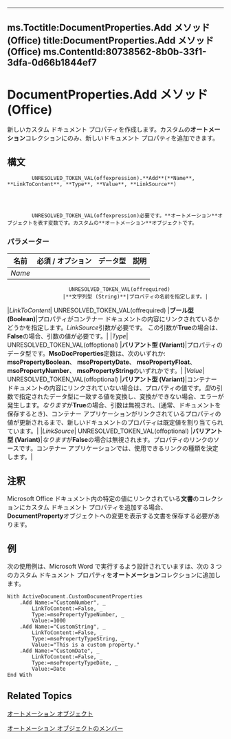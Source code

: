 

---
ms.Toctitle:DocumentProperties.Add メソッド (Office)
title:DocumentProperties.Add メソッド (Office)
ms.ContentId:80738562-8b0b-33f1-3dfa-0d66b1844ef7
---
# DocumentProperties.Add メソッド (Office)




新しいカスタム ドキュメント プロパティを作成します。カスタムの**オートメーション**コレクションにのみ、新しいドキュメント プロパティを追加できます。

## 構文

            UNRESOLVED_TOKEN_VAL(offexpression).**Add**(**Name**, **LinkToContent**, **Type**, **Value**, **LinkSource**)




            UNRESOLVED_TOKEN_VAL(offexpression)必要です。**オートメーション**オブジェクトを表す変数です。カスタムの**オートメーション**オブジェクトです。

### パラメーター

|**名前**|**必須 / オプション**|**データ型**|**説明**|
|---|---|---|---|
|*Name*|
                        UNRESOLVED_TOKEN_VAL(offrequired)
                      |**文字列型 (String)**|プロパティの名前を指定します。|
|*LinkToContent*|
                        UNRESOLVED_TOKEN_VAL(offrequired)
                      |**ブール型 (Boolean)**|プロパティがコンテナー ドキュメントの内容にリンクされているかどうかを指定します。*LinkSource*引数が必要です。 この引数が**True**の場合は、**False**の場合、引数の値が必要です。|
|*Type*|
                        UNRESOLVED_TOKEN_VAL(offoptional)
                      |**バリアント型 (Variant)**|プロパティのデータ型です。**MsoDocProperties**定数は、次のいずれか: **msoPropertyBoolean**、 **msoPropertyDate**、 **msoPropertyFloat**、 **msoPropertyNumber**、 **msoPropertyString**のいずれかです。|
|*Value*|
                        UNRESOLVED_TOKEN_VAL(offoptional)
                      |**バリアント型 (Variant)**|コンテナー ドキュメントの内容にリンクされていない場合は、プロパティの値です。*型*の引数で指定されたデータ型に一致する値を変換し、変換ができない場合、エラーが発生します。*なります*が**True**の場合、引数は無視され、(通常、ドキュメントを保存するとき)、コンテナー アプリケーションがリンクされているプロパティの値が更新されるまで、新しいドキュメントのプロパティは既定値を割り当てられています。|
|*LinkSource*|
                        UNRESOLVED_TOKEN_VAL(offoptional)
                      |**バリアント型 (Variant)**|*なります*が**False**の場合は無視されます。プロパティのリンクのソースです。コンテナー アプリケーションでは、使用できるリンクの種類を決定します。|





## 注釈
Microsoft Office ドキュメント内の特定の値にリンクされている**文書**のコレクションにカスタム ドキュメント プロパティを追加する場合、 **DocumentProperty**オブジェクトへの変更を表示する文書を保存する必要があります。



## 例
次の使用例は、Microsoft Word で実行するよう設計されていますは、次の 3 つのカスタム ドキュメント プロパティを**オートメーション**コレクションに追加します。

```vba
With ActiveDocument.CustomDocumentProperties 
    .Add Name:="CustomNumber", _ 
        LinkToContent:=False, _ 
        Type:=msoPropertyTypeNumber, _ 
        Value:=1000 
    .Add Name:="CustomString", _ 
        LinkToContent:=False, _ 
        Type:=msoPropertyTypeString, _ 
        Value:="This is a custom property." 
    .Add Name:="CustomDate", _ 
        LinkToContent:=False, _ 
        Type:=msoPropertyTypeDate, _ 
        Value:=Date 
End With
```




## Related Topics

[オートメーション オブジェクト](90d42786-7d9a-b604-dbdf-88db41cbe69b.md)

[オートメーション オブジェクトのメンバー](bb388713-3029-796e-3328-6193eb14d1bf.md)




